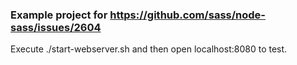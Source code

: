 ### Example project for https://github.com/sass/node-sass/issues/2604

Execute ./start-webserver.sh and then open localhost:8080 to test.